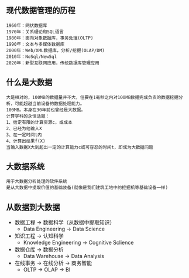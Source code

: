 ## 现代数据管理的历程
```
1960年：网状数据库
1970年：关系理论和SQL语言
1980年：面向对象数据库，事务处理(OLTP)
1990年：文本与多媒体数据库
2000年：Web/XML数据库，分析/挖掘(OLAP/DM)
2010年：NoSql/NewSql
2020年：新型互联网应用，传统数据库管理应用
```

## 什么是大数据
```
大是相对的，100MB的数据量并不大，但要在1毫秒之内对100MB数据完成负责的数据挖掘分析，可能超越当前设备的数据处理能力。
100MB。本身在30年前也曾经是大数据。
计算学科的永恒话题：
1、给定有限的计算资源c，或成本
2、已经为他输入X
3、在一定时间t内
4、计算出结果f(X)
当输入数据X大到超出一定的计算能力c或可容忍的时间t，即成为大数据问题
```

## 大数据系统
```
用于大数据分析处理的软件系统
是从大数据中提取价值的基础装备(就像是我们建筑工地中的挖掘机等基础设备一样)
```

## 从数据到大数据
- 数据工程 -> 数据科学（从数据中提取知识）
    - Data Engineering -> Data Science
- 知识工程 -> 认知科学
    - Knowledge Engineering -> Cognitive Sclience
- 数据仓库 -> 数据分析
    - Data Warehouse -> Data Analysis
- 在线事务 -> 在线分析 -> 商务智能
    - OLTP -> OLAP -> BI



